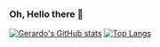 ### Oh, Hello there 👋

[![Gerardo's GitHub stats](https://github-readme-stats.vercel.app/api?username=gvaldez0290&show_icons=true&theme=gotham)](https://github.com/gvaldez0290/github-readme-stats)
[![Top Langs](https://github-readme-stats.vercel.app/api/top-langs/?username=gvaldez0290&show_icons=true&theme=gotham&langs_count=8)](https://github.com/gvaldez0290/github-readme-stats)
<!--
**gvaldez0290/gvaldez0290** is a ✨ _special_ ✨ repository because its `README.md` (this file) appears on your GitHub profile.


Here are some ideas to get you started:

- 🔭 I’m currently working on ...
- 🌱 I’m currently learning ...
- 👯 I’m looking to collaborate on ...
- 🤔 I’m looking for help with ...
- 💬 Ask me about ...
- 📫 How to reach me: ...
- 😄 Pronouns: ...
- ⚡ Fun fact: ...
[![Top Langs](https://github-readme-stats.vercel.app/api/top-langs/?username=gvaldez0290&layout=compact&show_icons=true&theme=chartreuse-dark)](https://github.com/gvaldez0290/github-readme-stats)
[![Gerardo's GitHub stats](https://github-readme-stats.vercel.app/api?username=gvaldez0290&show_icons=true&theme=gotham&hide=prs)](https://github.com/gvaldez0290/github-readme-stats)
-->


